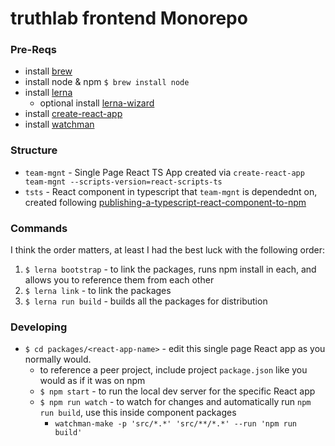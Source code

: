 # truthlab frontend Monorepo

### Pre-Reqs
 * install [brew](https://brew.sh/)
 * install node & npm `$ brew install node` 
 * install [lerna](https://github.com/lerna/lerna)
    * optional install [lerna-wizard](https://github.com/szarouski/lerna-wizard)
 * install [create-react-app](https://github.com/facebook/create-react-app)
 * install [watchman](https://facebook.github.io/watchman/docs/install.html)

### Structure

 * `team-mgnt` - Single Page React TS App created via `create-react-app team-mgnt --scripts-version=react-scripts-ts`
 * `tsts` - React component in typescript that `team-mgnt` is dependednt on, created following [publishing-a-typescript-react-component-to-npm](https://medium.com/@jchiam/publishing-a-typescript-react-component-to-npm-d3cc15b8d0a2) 


### Commands

I think the order matters, at least I had the best luck with the following order: 

 1. `$ lerna bootstrap` - to link the packages, runs npm install in each, and allows you to reference them from each other
 2. `$ lerna link` - to link the packages
 3. `$ lerna run build` - builds all the packages for distribution



### Developing

 * `$ cd packages/<react-app-name>` - edit this single page React app as you normally would. 
   * to reference a peer project, include project `package.json` like you would as if it was on npm
   * `$ npm start` - to run the local dev server for the specific React app
   * `$ npm run watch` - to watch for changes and automatically run `npm run build`, use this inside component packages
     * `watchman-make -p 'src/*.*' 'src/**/*.*' --run 'npm run build'`
   


